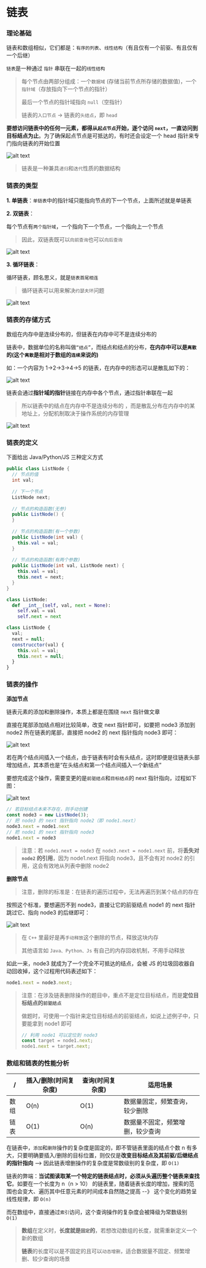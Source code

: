 # 链表

### 理论基础

链表和数组相似，它们都是：`有序的列表`、`线性结构`（有且仅有一个前驱、有且仅有一个后继）

`链表`是一种通过 `指针` 串联在一起的`线性结构`

> 每个节点由两部分组成：一个`数据域` (存储当前节点所存储的数据值)，一个`指针域`（存放指向下一个节点的指针）
> 
> 最后一个节点的指针域指向 `null`（空指针）
> 
> 链表的`入口节点` -> 链表的`头结点`，即 `head`

**要想访问链表中的任何一元素，都得从`起点节点`开始，逐个访问 `next`，一直访问到目标结点为止**。为了确保起点节点是可抵达的，有时还会设定一个 head 指针来专门指向链表的开始位置

![alt text](linked_list.png)

> 链表是一种兼具`递归`和`迭代`性质的数据结构

### 链表的类型

**1. 单链表**：`单链表`中的指针域只能指向节点的下一个节点，上面所述就是单链表

**2. 双链表**：

每个节点有`两个指针域`，一个指向下一个节点，一个指向上一个节点

> 因此，双链表既可以`向前查询`也可以`向后查询`

![alt text](linked_list2.png)

**3. 循环链表**：

循环链表，顾名思义，就是`链表首尾相连`
> 循环链表可以用来解决`约瑟夫环`问题

![alt text](linked_list3.png)

### 链表的存储方式

数组在内存中是连续分布的，但链表在内存中可不是连续分布的 

链表中，数据单位的名称叫做`“结点”`，而结点和结点的分布，**在内存中可以是`离散`的(这个`离散`是相对于数组的`连续`来说的)**

如：一个内容为 1->2->3->4->5 的链表，在内存中的形态可以是散乱如下的：

![alt text](linked_list1.png)

链表会通过**指针域的指针**链接在内存中各个节点，通过指针串联在一起
> 所以链表中的结点在内存中不是连续分布的 ，而是散乱分布在内存中的某地址上，分配机制取决于操作系统的内存管理

![alt text](linked_list4.png)

### 链表的定义

下面给出 Java/Python/JS 三种定义方式

```java
public class ListNode {
  // 节点的值
  int val;
  
  // 下一个节点
  ListNode next;
  
  // 节点的构造函数(无参)
  public ListNode() {
  }
  
  // 节点的构造函数(有一个参数)
  public ListNode(int val) {
    this.val = val;
  }
  
  // 节点的构造函数(有两个参数)
  public ListNode(int val, ListNode next) {
    this.val = val;
    this.next = next;
  }
}
```
```python
class ListNode:
  def __int__(self, val, next = None):
    self.val = val
    self.next = next
```
```js
class ListNode {
  val;
  next = null;
  construcctor(val) {
    this.val = val;
    this.next = null;
  }
}
```

### 链表的操作

**添加节点**

链表元素的添加和删除操作，本质上都是在围绕 `next` 指针做文章

直接在尾部添加结点相对比较简单，改变 next 指针即可，如要把 node3 添加到 node2 所在链表的尾部，直接把 node2 的 next 指针指向 node3 即可：

![alt text](linked_list5.png)

若在两个结点间插入一个结点，由于链表有时会有头结点，这时即便是往链表头部增加结点，其本质也是“在头结点和第一个结点间插入一个新结点”

要想完成这个操作，需要变更的是`前驱结点`和`目标结点`的 next 指针指向，过程如下图：  

![alt text](linked_list6.png)

```js
// 若目标结点本来不存在，则手动创建
const node3 = new ListNode(3);     
// 把 node3 的 next 指针指向 node2（即 node1.next）
node3.next = node1.next
// 把 node1 的 next 指针指向 node3
node1.next = node3
```

> 注意：若 `node1.next = node3` 在 `node3.next = node1.next` 前，将**丢失对 `node2` 的引用**，因为 node1.next 将指向 node3，且不会有对 node2 的引用，这会有效地从列表中删除 node2

**删除节点**

> 注意，删除的标准是：在链表的遍历过程中，无法再遍历到某个结点的存在

按照这个标准，要想遍历不到 node3，直接让它的前驱结点 node1 的 next 指针跳过它、指向 node3 的后继即可：

![alt text](linked_list7.png)

> 在 `C++` 里最好是再`手动释放`这个删除的节点，释放这块内存  
> 
> 其他语言如 `Java、Python、Js` 有自己的内存回收机制，不用手动释放

如此一来，node3 就成为了一个完全不可抵达的结点，会被 JS 的垃圾回收器自动回收掉，这个过程用代码表述如下：
```js
node1.next = node3.next;
```

> 注意：在涉及链表删除操作的题目中，重点不是定位目标结点，而是**定位目标结点的`前驱结点`**  
> 
> 做题时，可使用一个指针来定位目标结点的前驱结点，如说上述例子中，只要能拿到 node1 即可
> ```js
> // 利用 node1 可以定位到 node3 
> const target = node1.next;
> node1.next = target.next;
> ```

### 数组和链表的性能分析

| / | 插入/删除(时间复杂度) | 查询(时间复杂度) | 适用场景 |
| --- | --- | --- | --- |
| 数组 | O(n) | O(1) | 数据量固定，频繁查询，较少删除 |
| 链表 | O(1) | O(n) | 数据量不固定，频繁增删，较少查询 |

在链表中，`添加`和`删除`操作的复杂度是固定的，即不管链表里面的结点个数 n 有多大，只要明确要插入/删除的目标位置，则仅仅是**改变目标结点及其前驱/后继结点的指针指向** --> 因此链表增删操作的复杂度是常数级别的复杂度，即 `O(1)`

链表的弊端：**当试图读取某一个特定的链表结点时，必须从头遍历整个链表来查找它**。如要在一个长度为 n（n > 10） 的链表里，随着链表长度的增加，搜索的范围也会变大、遍历其中任意元素的时间成本自然随之提高 --》 这个变化的趋势呈线性规律，即 `O(n)`

而在数组中，直接通过`索引`访问，这个查询操作的复杂度会被降级为常数级别 `O(1)`

> **数组**在定义时，**长度就是`固定`的**，若想改动数组的长度，就需重新定义一个新的数组
> 
> **链表**的长度可以是不固定的且可以`动态增删`，适合数据量不固定、频繁增删、较少查询的场景
